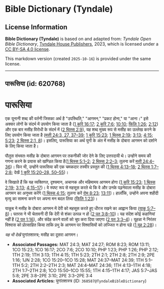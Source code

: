 # Bible Dictionary (Tyndale)

## License Information

**Bible Dictionary (Tyndale)** is based on and adapted from: _Tyndale Open Bible Dictionary_, [Tyndale House Publishers](https://tyndaleopenresources.com/), 2023, which is licensed under a [CC BY-SA 4.0 license](https://creativecommons.org/licenses/by-sa/4.0/legalcode.en).

This markdown version (created `2025-10-16`) is provided under the same license.



--------------------------------

## पारूसिया (id: 620768)

पारूसिया
========

एक यूनानी शब्द की वर्तनी जिसका अर्थ है "उपस्थिति," "आगमन," "प्रकट होना," या "आना।" इसे अक्सर लोगों के संदर्भ में उपयोग किया जाता है ([1 कुरि 16:17](https://ref.ly/1Cor16:17); [2 कुरि 7:6](https://ref.ly/2Cor7:6); [10:10](https://ref.ly/2Cor10:10); [फिलि 1:26](https://ref.ly/Phil1:26); [2:12](https://ref.ly/Phil2:12)) और एक बार मसीह विरोधी के संदर्भ में ([2 थिस्स 2:9](https://ref.ly/2Thess2:9)), यह शब्द मुख्य रूप से मसीह का उल्लेख करने के लिए उपयोग किया जाता है ([मत्ती 24:3, 27, 37](https://ref.ly/Matt24:3,Matt24:27,Matt24:37-Matt24:39)[–](https://ref.ly/Matt24:3)[39](https://ref.ly/Matt24:3,Matt24:27,Matt24:37-Matt24:39); [1 कुरि 15:23](https://ref.ly/1Cor15:23); [1 थिस्स 2:19](https://ref.ly/1Thess2:19); [3:13](https://ref.ly/1Thess3:13); [4:15](https://ref.ly/1Thess4:15); [5:23](https://ref.ly/1Thess5:23); [2 थिस्स 2:1, 8](https://ref.ly/2Thess2:1,2Thess2:8))। इसलिए, पारूसिया का अर्थ युगों के अंत में मसीह के दोबारा आगमन को दर्शाने के लिए किया जाता है।

पौलुस संभवतः मसीह के दोबारा आगमन पर तकनीकी जोर देने के लिए उत्तरदायी थे। उन्होंने समय की गणना करने के प्रयास को खण्डित किया है([1 थिस्स 5:1–2](https://ref.ly/1Thess5:1-1Thess5:2); [2 थिस्स 2:2–3](https://ref.ly/2Thess2:2-2Thess2:3); तुलना करें [मत्ती 24:4–36](https://ref.ly/Matt24:4-Matt24:36))। फिर भी, उन्होंने पारूसिया की एक चमकदार तस्वीर प्रस्तुत की ([1 थिस्स 4:13–18](https://ref.ly/1Thess4:13-1Thess4:18); [2 थिस्स 1:7–2:8](https://ref.ly/2Thess1:7-2Thess2:8); देखें [1 कुरि 15:20](https://ref.ly/1Cor15:20-1Cor15:28,1Cor15:50-1Cor15:55)[–](https://ref.ly/1Cor15:20-1Cor15:28)[28, 50](https://ref.ly/1Cor15:20-1Cor15:28,1Cor15:50-1Cor15:55)[–](https://ref.ly/1Cor15:20-1Cor15:28)[55](https://ref.ly/1Cor15:20-1Cor15:28,1Cor15:50-1Cor15:55))।

वे सिखाते हैं कि यह व्यक्तिगत, दृश्यमान, अचानक और महिमामय आगमन होगा ([1 कुरि 15:23](https://ref.ly/1Cor15:23); [1 थिस्स 2:19](https://ref.ly/1Thess2:19); [3:13](https://ref.ly/1Thess3:13); [4:15–17](https://ref.ly/1Thess4:15-1Thess4:17))। वे स्पष्ट रूप से महसूस करते थे कि वे और उनके पढ़नेवाला मसीह के दोबारा आगमन का अनुभव करेंगे ([1 थिस्स 4:15](https://ref.ly/1Thess4:15); तुलना करें [रोम 8:23](https://ref.ly/Rom8:23); [13:11](https://ref.ly/Rom13:11))। हालाँकि, उन्होंने अपना शहीदी मृत्यु का सामना करने पर अपना मन बदल लिया ([फिलि 1:23](https://ref.ly/Phil1:23))।

याकूब ने मसीह के दोबारा आगमन में देरी को महसूस करते हुए धीरज रखने का आह्वान किया ([याकू 5:7–8](https://ref.ly/Jas5:7-Jas5:8))। पतरस ने भी चेतावनी दी कि देरी से शंका उत्पन्न न हो ([2 पत 3:8–10](https://ref.ly/2Pet3:8-2Pet3:10))। यह संदेश कोई कहानियां नहीं है ([2 पत 1:16](https://ref.ly/2Pet1:16)), और संदेह करने वालों को चुप करा दिया जाएगा ([2 पत 3:3–4](https://ref.ly/2Pet3:3-2Pet3:4))। यूहन्ना ने निरंतर विश्वास को प्रोत्साहित किया ताकि प्रभु के आगमन पर विश्वासियों को लज्जित न होना पड़े ([1 यूह 2:28](https://ref.ly/1John2:28))।

*यह भी देखें* युगांतशास्त्र; मसीह का दूसरा आगमन।

* **Associated Passages:** MAT 24:3; MAT 24:27; ROM 8:23; ROM 13:11; 1CO 15:23; 1CO 16:17; 2CO 7:6; 2CO 10:10; PHP 1:23; PHP 1:26; PHP 2:12; 1TH 2:19; 1TH 3:13; 1TH 4:15; 1TH 5:23; 2TH 2:1; 2TH 2:8; 2TH 2:9; 2PE 1:16; 1JN 2:28; 1CO 15:20–1CO 15:28; MAT 24:37–MAT 24:39; 1TH 5:1–1TH 5:2; 2TH 2:2–2TH 2:3; MAT 24:4–MAT 24:36; 1TH 4:13–1TH 4:18; 2TH 1:7–2TH 2:8; 1CO 15:50–1CO 15:55; 1TH 4:15–1TH 4:17; JAS 5:7–JAS 5:8; 2PE 3:8–2PE 3:10; 2PE 3:3–2PE 3:4
* **Associated Articles:** युगांतशास्त्र (ID: `368587@TyndaleBibleDictionary`)

